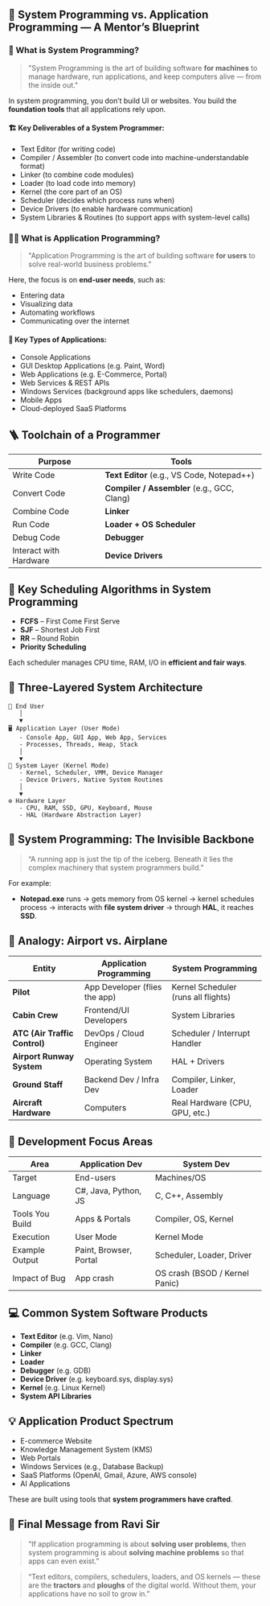 ## 🧠 **System Programming vs. Application Programming — A Mentor’s Blueprint**

### 🔧 What is **System Programming**?

> "System Programming is the art of building software **for machines** to manage hardware, run applications, and keep computers alive — from the inside out."

In system programming, you don’t build UI or websites.
You build the **foundation tools** that all applications rely upon.

#### 🏗️ Key Deliverables of a System Programmer:

* Text Editor (for writing code)
* Compiler / Assembler (to convert code into machine-understandable format)
* Linker (to combine code modules)
* Loader (to load code into memory)
* Kernel (the core part of an OS)
* Scheduler (decides which process runs when)
* Device Drivers (to enable hardware communication)
* System Libraries & Routines (to support apps with system-level calls)


### 🧑‍💻 What is **Application Programming**?

> "Application Programming is the art of building software **for users** to solve real-world business problems."

Here, the focus is on **end-user needs**, such as:

* Entering data
* Visualizing data
* Automating workflows
* Communicating over the internet

#### 🧩 Key Types of Applications:

* Console Applications
* GUI Desktop Applications (e.g. Paint, Word)
* Web Applications (e.g. E-Commerce, Portal)
* Web Services & REST APIs
* Windows Services (background apps like schedulers, daemons)
* Mobile Apps
* Cloud-deployed SaaS Platforms


## 🪜 **Toolchain of a Programmer**

| Purpose                | Tools                                       |
| ---------------------- | ------------------------------------------- |
| Write Code             | **Text Editor** (e.g., VS Code, Notepad++)  |
| Convert Code           | **Compiler / Assembler** (e.g., GCC, Clang) |
| Combine Code           | **Linker**                                  |
| Run Code               | **Loader + OS Scheduler**                   |
| Debug Code             | **Debugger**                                |
| Interact with Hardware | **Device Drivers**                          |


## 🧰 **Key Scheduling Algorithms in System Programming**

* **FCFS** – First Come First Serve
* **SJF** – Shortest Job First
* **RR** – Round Robin
* **Priority Scheduling**

Each scheduler manages CPU time, RAM, I/O in **efficient and fair ways**.


## 🧱 Three-Layered System Architecture

```
👤 End User
   │
   ▼
🖥️ Application Layer (User Mode)
   - Console App, GUI App, Web App, Services
   - Processes, Threads, Heap, Stack
   │
   ▼
🧠 System Layer (Kernel Mode)
   - Kernel, Scheduler, VMM, Device Manager
   - Device Drivers, Native System Routines
   │
   ▼
⚙️ Hardware Layer
   - CPU, RAM, SSD, GPU, Keyboard, Mouse
   - HAL (Hardware Abstraction Layer)
```

## 🧠 System Programming: The Invisible Backbone

> “A running app is just the tip of the iceberg. Beneath it lies the complex machinery that system programmers build.”

For example:

* **Notepad.exe** runs → gets memory from OS kernel → kernel schedules process → interacts with **file system driver** → through **HAL**, it reaches **SSD**.

## 🚦 Analogy: Airport vs. Airplane

| Entity                        | Application Programming       | System Programming                  |
| ----------------------------- | ----------------------------- | ----------------------------------- |
| **Pilot**                     | App Developer (flies the app) | Kernel Scheduler (runs all flights) |
| **Cabin Crew**                | Frontend/UI Developers        | System Libraries                    |
| **ATC (Air Traffic Control)** | DevOps / Cloud Engineer       | Scheduler / Interrupt Handler       |
| **Airport Runway System**     | Operating System              | HAL + Drivers                       |
| **Ground Staff**              | Backend Dev / Infra Dev       | Compiler, Linker, Loader            |
| **Aircraft Hardware**         | Computers                     | Real Hardware (CPU, GPU, etc.)      |

## 🔄 Development Focus Areas

| Area            | Application Dev        | System Dev                     |
| --------------- | ---------------------- | ------------------------------ |
| Target          | End-users              | Machines/OS                    |
| Language        | C#, Java, Python, JS   | C, C++, Assembly               |
| Tools You Build | Apps & Portals         | Compiler, OS, Kernel           |
| Execution       | User Mode              | Kernel Mode                    |
| Example Output  | Paint, Browser, Portal | Scheduler, Loader, Driver      |
| Impact of Bug   | App crash              | OS crash (BSOD / Kernel Panic) |


## 💻 Common System Software Products

* **Text Editor** (e.g. Vim, Nano)
* **Compiler** (e.g. GCC, Clang)
* **Linker**
* **Loader**
* **Debugger** (e.g. GDB)
* **Device Driver** (e.g. keyboard.sys, display.sys)
* **Kernel** (e.g. Linux Kernel)
* **System API Libraries**

## 💡 Application Product Spectrum

* E-commerce Website
* Knowledge Management System (KMS)
* Web Portals
* Windows Services (e.g., Database Backup)
* SaaS Platforms (OpenAI, Gmail, Azure, AWS console)
* AI Applications

These are built using tools that **system programmers have crafted**.


## 🔑 Final Message from Ravi Sir

> “If application programming is about **solving user problems**, then system programming is about **solving machine problems** so that apps can even exist.”

> “Text editors, compilers, schedulers, loaders, and OS kernels — these are the **tractors** and **ploughs** of the digital world. Without them, your applications have no soil to grow in.”

